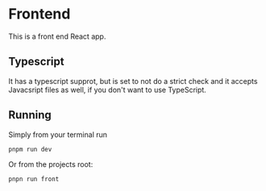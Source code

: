# Frontend

This is a front end React app.

## Typescript

It has a typescript supprot, but is set to not do a strict check and it accepts Javacsript files as well, if you don't want to use TypeScript.

## Running

Simply from your terminal run

```console
pnpm run dev
```

Or from the projects root:

```
pnpn run front
```
